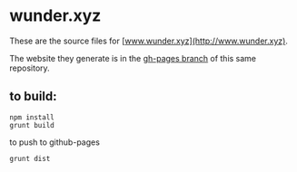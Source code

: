 # wunder.xyz

These are the source files for [www.wunder.xyz](http://www.wunder.xyz). 

The website they generate is in the [gh-pages branch](https://github.com/amonks/wunder.xyz/tree/gh-pages) of this same repository.

## to build:

    npm install
    grunt build

to push to github-pages

    grunt dist
